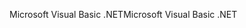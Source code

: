 <span data-ttu-id="99983-101">Microsoft Visual Basic .NET</span><span class="sxs-lookup"><span data-stu-id="99983-101">Microsoft Visual Basic .NET</span></span>